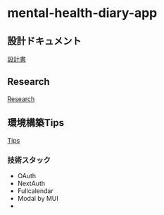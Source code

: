 # mental-health-diary-app

## 設計ドキュメント

[設計書](https://github.com/betashort/mental-health-diary-app/blob/main/design/README.md)

## Research

[Research](https://github.com/betashort/mental-health-diary-app/blob/main/design/research/research.md)

## 環境構築Tips

[Tips](https://github.com/betashort/mental-health-diary-app/blob/main/design/tips.md)

### 技術スタック

* OAuth
* NextAuth
* Fullcalendar
* Modal by MUI
* 